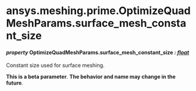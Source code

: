 <a id="ansys-meshing-prime-optimizequadmeshparams-surface-mesh-constant-size"></a>

# ansys.meshing.prime.OptimizeQuadMeshParams.surface_mesh_constant_size

<a id="ansys.meshing.prime.OptimizeQuadMeshParams.surface_mesh_constant_size"></a>

#### *property* OptimizeQuadMeshParams.surface_mesh_constant_size *: [float](https://docs.python.org/3.11/library/functions.html#float)*

Constant size used for surface meshing.

**This is a beta parameter**. **The behavior and name may change in the future**.

<!-- !! processed by numpydoc !! -->
